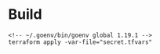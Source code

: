 # Build

```
<!-- ~/.goenv/bin/goenv global 1.19.1 -->
terraform apply -var-file="secret.tfvars"
```
